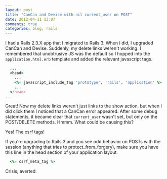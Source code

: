 ```yaml
---
layout: post
title: "CanCan and Devise with nil current_user on POST"
date: 2012-04-11 13:07
comments: true
categories: blog, rails
---
```


I had a Rails 2.3.X app that I migrated to Rails 3.  When I did, I upgraded CanCan and Devise.  Suddenly, my delete links weren't working.  I remembered that unobtrusive JS was the default so I hopped into the <code>application.html.erb</code> template and added the relevant javascript tags.

``` ruby application.html.erb
  ...
  <head>
    ...
    <%= javascript_include_tag 'prototype', 'rails', 'application' %>
    ...
  </head>
...
```

Great!  Now my delete links weren't just links to the show action, but when I did click them I noticed that a CanCan error appeared.  After some debug statements, it became clear that <code>current_user</code> wasn't set, but only on the POST/DELETE methods.  Hmmm.  What could be causing this?

Yes!  The csrf tags!

If you're upgrading to Rails 3 and you see odd behavior on POSTs with the session (anything that tries to protect_from_forgery), make sure you have this line in the head section of your application layout.

``` ruby
  <%= csrf_meta_tag %>
```

Crisis, averted.
